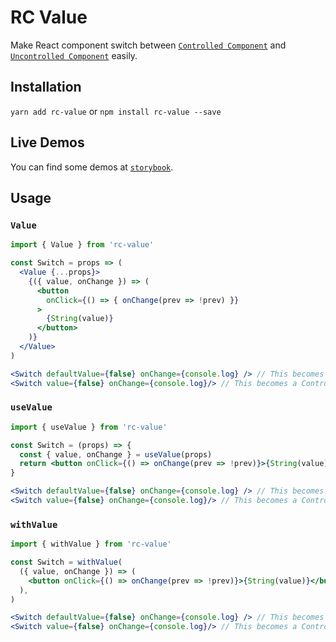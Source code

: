 # RC Value
Make React component switch between [`Controlled Component`](https://reactjs.org/docs/forms.html#controlled-components) and [`Uncontrolled Component`](https://reactjs.org/docs/uncontrolled-components.html) easily.

## Installation
`yarn add rc-value` or `npm install rc-value --save`

## Live Demos
You can find some demos at [`storybook`](https://beizhedenglong.github.io/rc-value/).

## Usage

### `Value`
```jsx
import { Value } from 'rc-value'

const Switch = props => (
  <Value {...props}>
    {({ value, onChange }) => (
      <button
        onClick={() => { onChange(prev => !prev) }}
      >
        {String(value)}
      </button>
    )}
  </Value>
)

<Switch defaultValue={false} onChange={console.log} /> // This becomes an Uncontrolled Switch
<Switch value={false} onChange={console.log}/> // This becomes a Controlled Switch
```

### `useValue`
```jsx
import { useValue } from 'rc-value'

const Switch = (props) => {
  const { value, onChange } = useValue(props)
  return <button onClick={() => onChange(prev => !prev)}>{String(value)}</button>
}

<Switch defaultValue={false} onChange={console.log} /> // This becomes an Uncontrolled Switch
<Switch value={false} onChange={console.log}/> // This becomes a Controlled Switch
```

### `withValue`

```jsx
import { withValue } from 'rc-value'

const Switch = withValue(
  ({ value, onChange }) => (
    <button onClick={() => onChange(prev => !prev)}>{String(value)}</button>
  ),
)

<Switch defaultValue={false} onChange={console.log} /> // This becomes an Uncontrolled Switch
<Switch value={false} onChange={console.log}/> // This becomes a Controlled Switch
```